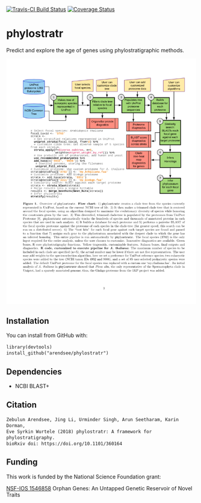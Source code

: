 [![Travis-CI Build Status](https://travis-ci.org/arendsee/phylostratr.svg?branch=master)](https://travis-ci.org/arendsee/phylostratr)
[![Coverage Status](https://img.shields.io/codecov/c/github/arendsee/phylostratr/master.svg)](https://codecov.io/github/arendsee/phylostratr?branch=master)

# phylostratr

Predict and explore the age of genes using phylostratigraphic methods.

![Phylostratr Workflow](README-fig1.png)

## Installation

You can install from GitHub with:

```{r github-installation, eval=FALSE}
library(devtools)
install_github("arendsee/phylostratr")
```

## Dependencies

 * NCBI BLAST+

## Citation

    Zebulun Arendsee, Jing Li, Urminder Singh, Arun Seetharam, Karin Dorman,
    Eve Syrkin Wurtele (2018) phylostratr: A framework for phylostratigraphy.
    bioRxiv doi: https://doi.org/10.1101/360164

## Funding

This work is funded by the National Science Foundation grant:

[NSF-IOS 1546858](https://www.nsf.gov/awardsearch/showAward?AWD_ID=1546858)
Orphan Genes: An Untapped Genetic Reservoir of Novel Traits
